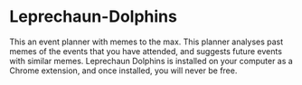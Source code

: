 # Leprechaun-Dolphins
This an event planner with memes to the max. This planner analyses past memes of the events that you have attended, and suggests future events with similar memes. Leprechaun Dolphins is installed on your computer as a Chrome extension, and once installed, you will never be free. 
